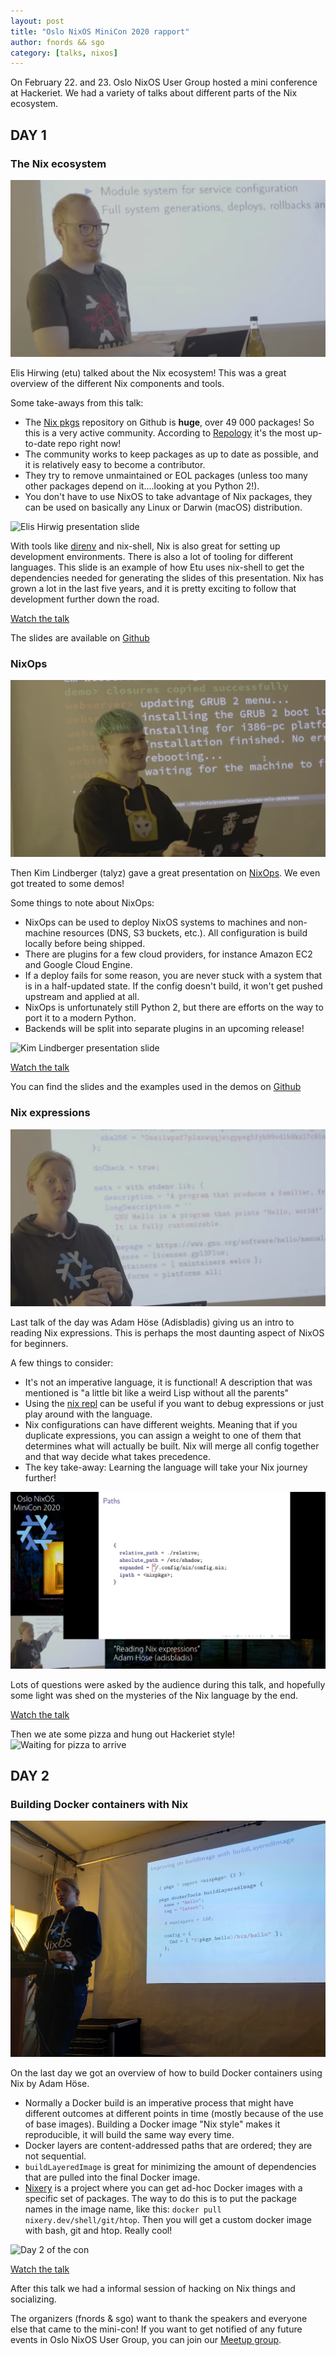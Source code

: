 ```yaml
---
layout: post
title: "Oslo NixOS MiniCon 2020 rapport"
author: fnords && sgo
category: [talks, nixos]
---
```

On February 22. and 23. Oslo NixOS User Group hosted a mini conference at
Hackeriet. We had a variety of talks about different parts of the Nix ecosystem.

## DAY 1

### The Nix ecosystem

![Elis Hirwig](/images/nixos_minicon_2020/etu_day1.png)

Elis Hirwing (etu) talked about the Nix ecosystem! This was a great overview of
the different Nix components and tools.

Some take-aways from this talk:

- The [Nix pkgs](https://github.com/NixOS/nixpkgs) repository on Github is
  **huge**, over 49 000 packages! So this is a very active community. According
  to [Repology](https://repology.org/repositories/statistics/newest) it's the
  most up-to-date repo right now!
- The community works to keep packages as up to date as possible, and it is
  relatively easy to become a contributor.
- They try to remove unmaintained or EOL packages (unless too many other
  packages depend on it....looking at you Python 2!).
- You don't have to use NixOS to take advantage of Nix packages, they can be
  used on basically any Linux or Darwin (macOS) distribution.

![Elis Hirwig presentation
slide](/images/nixos_minicon_2020/etu_presentation.png)

With tools like [direnv](https://direnv.net/) and nix-shell, Nix is also great
for setting up development environments. There is also a lot of tooling for
different languages. This slide is an example of how Etu uses nix-shell to
get the dependencies needed for generating the slides of this presentation.
Nix has grown a lot in the last five years, and it is pretty exciting to
follow that development further down the road.

[Watch the talk](https://www.youtube.com/watch?v=9Su89RLoh0Q)

The slides are available on
[Github](https://github.com/etu/presentations/tree/master/oslo-nixos-meetup-2020-02-22)

### NixOps

![Kim Lindberger](/images/nixos_minicon_2020/talyz_day1.png)

Then Kim Lindberger (talyz) gave a great presentation on
[NixOps](https://nixos.org/nixops/). We even got treated to some demos!

Some things to note about NixOps:

- NixOps can be used to deploy NixOS systems to machines and non-machine
  resources (DNS, S3 buckets, etc.). All configuration is build locally before
  being shipped.
- There are plugins for a few cloud providers, for instance Amazon EC2 and
  Google Cloud Engine.
- If a deploy fails for some reason, you are never stuck with a system that is
  in a half-updated state. If the config doesn't build, it won't get pushed
  upstream and applied at all.
- NixOps is unfortunately still Python 2, but there are efforts on the way to
  port it to a modern Python.
- Backends will be split into separate plugins in an upcoming release!

![Kim Lindberger presentation
slide](/images/nixos_minicon_2020/talyz_presentation.png)

[Watch the talk](https://www.youtube.com/watch?v=SoHtccHNOJ8)

You can find the slides and the examples used in the demos on
[Github](https://github.com/talyz/presentations/tree/master/nixops-oslo-2020)

### Nix expressions

![Adam Höse](/images/nixos_minicon_2020/adis_day1.png)

Last talk of the day was Adam Höse (Adisbladis) giving us an intro to reading
Nix expressions. This is perhaps the most daunting aspect of NixOS for
beginners.

A few things to consider:

- It's not an imperative language, it is functional! A description that was
  mentioned is  "a little bit like a weird Lisp without all the parents"
- Using the [nix repl](https://nixos.wiki/wiki/Nix-repl) can be useful if you
  want to debug expressions or just play around with the language.
- Nix configurations can have different weights. Meaning that if you duplicate
  expressions, you can assign a weight to one of them that determines what will
  actually be built. Nix will merge all config together and that way decide what
  takes precedence.
- The key take-away: Learning the language will take your Nix journey further!

![Adam Höse presentation](/images/nixos_minicon_2020/adis_presentation.png)

Lots of questions were asked by the audience during this talk, and hopefully
some light was shed on the mysteries of the Nix language by the end.

[Watch the talk](https://www.youtube.com/watch?v=tJHb8Y_LOjE)

Then we ate some pizza and hung out Hackeriet style!  ![Waiting for pizza to
arrive](/images/nixos_minicon_2020/nix_hangout.jpg)

## DAY 2

### Building Docker containers with Nix

![Adam Höse](/images/nixos_minicon_2020/adis_day2.jpg)

On the last day we got an overview of how to build Docker containers using Nix
by Adam Höse.

- Normally a Docker build is an imperative process that might have different
  outcomes at different points in time (mostly because of the use of base
  images). Building a Docker image "Nix style" makes it reproducible, it will
  build the same way every time.
- Docker layers are content-addressed paths that are ordered; they are not
  sequential.
- `buildLayeredImage` is great for minimizing the amount of dependencies that
  are pulled into the final Docker image.
- [Nixery](https://nixery.dev/) is a project where you can get ad-hoc Docker
  images with a specific set of packages. The way to do this is to put the
  package names in the image name, like this: `docker pull
  nixery.dev/shell/git/htop`. Then you will get a custom docker image with bash,
  git and htop. Really cool!
  
![Day 2 of the con](/images/nixos_minicon_2020/day2_overview.jpg)

[Watch the talk](https://www.youtube.com/watch?v=9mcfadAoie8)

After this talk we had a informal session of hacking on Nix things and
socializing.

The organizers (fnords & sgo) want to thank the speakers and everyone else that
came to the mini-con! If you want to get notified of any future events in Oslo
NixOS User Group, you can join our [Meetup
group](https://www.meetup.com/Oslo-NixOS-User-Group/).
